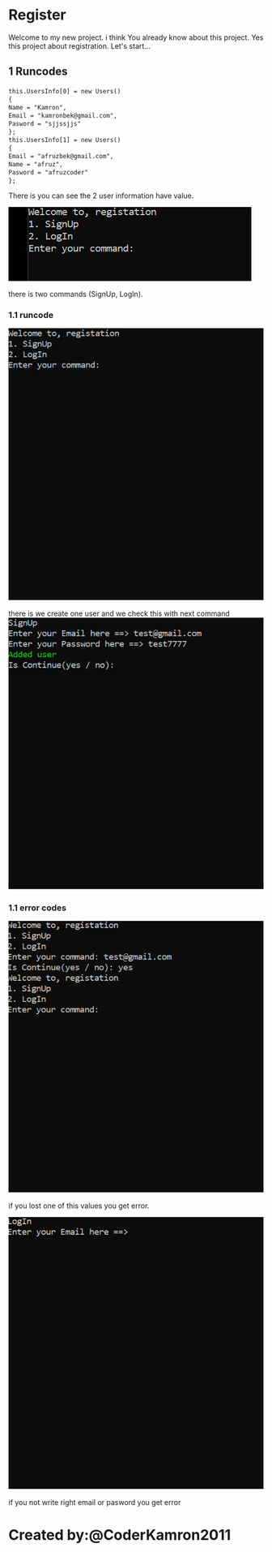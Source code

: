 # Register

Welcome to my new project. i think You already know about this project. Yes this project about registration. Let's start...
## 1 Runcodes
``` Csharp
this.UsersInfo[0] = new Users()
{
Name = "Kamron",
Email = "kamronbek@gmail.com",
Pasword = "sjjssjjs"
};
this.UsersInfo[1] = new Users()
{
Email = "afruzbek@gmail.com",
Name = "afruz",
Pasword = "afruzcoder"
};
```

There is you can see the 2 user information have value.

![home page](/Assets/1.gif)

there is two commands (SignUp, LogIn).

### 1.1 runcode
![homepage](/Assets/2.gif)

there is we create one user and we check this with next command
![home page](/Assets/4.gif)

### 1.1 error codes
![hoejsofj](/Assets/3.gif)

if you lost one of this values you get error.

![nrugd](/Assets/5.gif)

if you not write right email or pasword you get error

# Created by:@CoderKamron2011